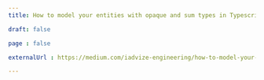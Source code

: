 ```yaml
---
title: How to model your entities with opaque and sum types in Typescript.

draft: false

page : false

externalUrl : https://medium.com/iadvize-engineering/how-to-model-your-entities-with-opaque-and-sum-types-in-typescript-d2fe0677ff53

---
```

